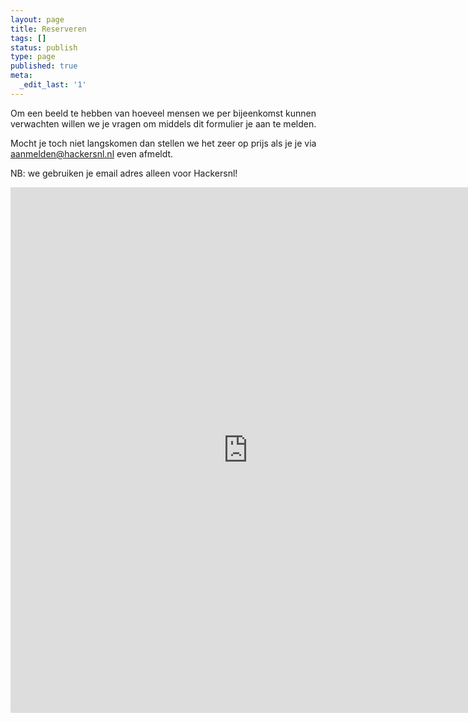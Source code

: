 ```yaml
---
layout: page
title: Reserveren
tags: []
status: publish
type: page
published: true
meta:
  _edit_last: '1'
---
```

Om een beeld te hebben van hoeveel mensen we per bijeenkomst kunnen verwachten willen we je vragen om middels dit formulier je aan te melden.

Mocht je toch niet langskomen dan stellen we het zeer op prijs als je je via <a href="mailto: aanmelden@hackersnl.nl">aanmelden@hackersnl.nl</a> even afmeldt.

NB: we gebruiken je email adres alleen voor Hackersnl!

<iframe src="https://docs.google.com/spreadsheet/embeddedform?formkey=dF83aGRQTlZYUlN3M2VncTdBMXJobHc6MQ" width="760" height="841" frameborder="0" marginheight="0" marginwidth="0">Loading...</iframe>
